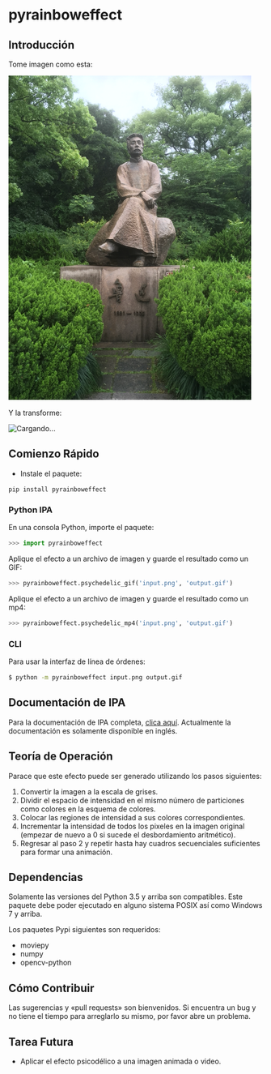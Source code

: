 # pyrainboweffect
## Introducción
Tome imagen como esta:

![Cargando...](../images/demo0_in.png)

Y la transforme:

![Cargando...](../images/demo0_out.gif)

## Comienzo Rápido
* Instale el paquete:

```
pip install pyrainboweffect
```

### Python IPA
En una consola Python, importe el paquete:

```python
>>> import pyrainboweffect
```

Aplique el efecto a un archivo de imagen y guarde el resultado como un GIF:

```python
>>> pyrainboweffect.psychedelic_gif('input.png', 'output.gif')
```

Aplique el efecto a un archivo de imagen y guarde el resultado como un mp4:

```python
>>> pyrainboweffect.psychedelic_mp4('input.png', 'output.gif')
```

### CLI
Para usar la interfaz de línea de órdenes:

```bash
$ python -m pyrainboweffect input.png output.gif
```

## Documentación de IPA
Para la documentación de IPA completa, [clica aquí](api_documentation.md).
Actualmente la documentación es solamente disponible en inglés.

## Teoría de Operación
Parace que este efecto puede ser generado utilizando los pasos siguientes:
1. Convertir la imagen a la escala de grises.
2. Dividir el espacio de intensidad en el mismo número de particiones como
  colores en la esquema de colores.
3. Colocar las regiones de intensidad a sus colores correspondientes.
4. Incrementar la intensidad de todos los pixeles en la imagen original
  (empezar de nuevo a 0 si sucede el desbordamiento aritmético).
5. Regresar al paso 2 y repetir hasta hay cuadros secuenciales suficientes para
  formar una animación.

## Dependencias
Solamente las versiones del Python 3.5 y arriba son compatibles.  Este paquete
debe poder ejecutado en alguno sistema POSIX así como Windows 7 y arriba.

Los paquetes Pypi siguientes son requeridos:
* moviepy
* numpy
* opencv-python

## Cómo Contribuir
Las sugerencias y «pull requests» son bienvenidos. Si encuentra un bug y no
tiene el tiempo para arreglarlo su mismo, por favor abre un problema.

## Tarea Futura
- Aplicar el efecto psicodélico a una imagen animada o video.
